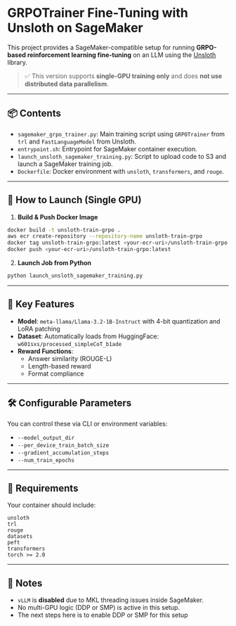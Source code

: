 # GRPOTrainer Fine-Tuning with Unsloth on SageMaker

This project provides a SageMaker-compatible setup for running **GRPO-based reinforcement learning fine-tuning** on an LLM using the [Unsloth](https://github.com/unslothai/unsloth) library.

> ✅ This version supports **single-GPU training only** and does **not use distributed data parallelism**.

---

## 📦 Contents

- `sagemaker_grpo_trainer.py`: Main training script using `GRPOTrainer` from `trl` and `FastLanguageModel` from Unsloth.
- `entrypoint.sh`: Entrypoint for SageMaker container execution.
- `launch_unsloth_sagemaker_training.py`: Script to upload code to S3 and launch a SageMaker training job.
- `Dockerfile`: Docker environment with `unsloth`, `transformers`, and `rouge`.

---

## 🚀 How to Launch (Single GPU)

1. **Build & Push Docker Image**
```bash
docker build -t unsloth-train-grpo .
aws ecr create-repository --repository-name unsloth-train-grpo
docker tag unsloth-train-grpo:latest <your-ecr-uri>/unsloth-train-grpo:latest
docker push <your-ecr-uri>/unsloth-train-grpo:latest
```

2. **Launch Job from Python**
```bash
python launch_unsloth_sagemaker_training.py
```

---

## 📘 Key Features

- **Model**: `meta-llama/Llama-3.2-1B-Instruct` with 4-bit quantization and LoRA patching
- **Dataset**: Automatically loads from HuggingFace: `w601sxs/processed_simpleCoT_b1ade`
- **Reward Functions**:
  - Answer similarity (ROUGE-L)
  - Length-based reward
  - Format compliance

---

## 🛠️ Configurable Parameters

You can control these via CLI or environment variables:

- `--model_output_dir`
- `--per_device_train_batch_size`
- `--gradient_accumulation_steps`
- `--num_train_epochs`

---

## 🧱 Requirements

Your container should include:

```
unsloth
trl
rouge
datasets
peft
transformers
torch >= 2.0
```

---

## 📎 Notes

- `vLLM` is **disabled** due to MKL threading issues inside SageMaker.
- No multi-GPU logic (DDP or SMP) is active in this setup.
- The next steps here is to enable DDP or SMP for this setup
